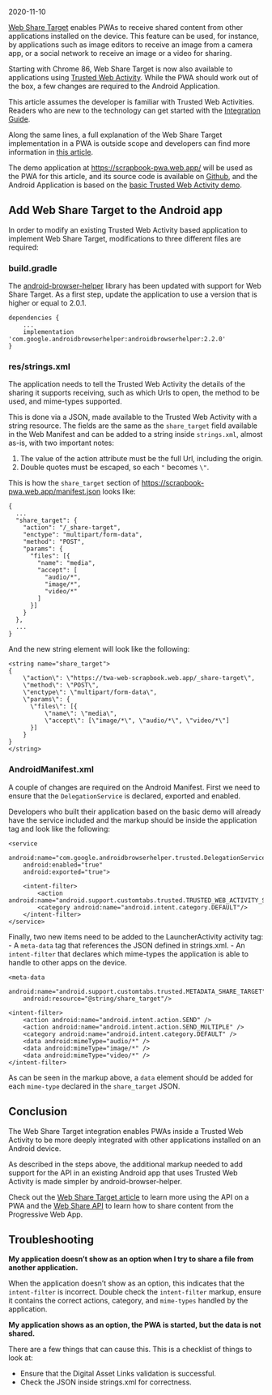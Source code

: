 2020-11-10

[Web Share Target](https://web.dev/web-share-target/) enables PWAs to receive shared content from other applications installed on the device. This feature can be used, for instance, by applications such as image editors to receive an image from a camera app, or a social network to receive an image or a video for sharing.

Starting with Chrome 86, Web Share Target is now also available to applications using [Trusted Web Activity](/docs/android/trusted-web-activity/). While the PWA should work out of the box, a few changes are required to the Android Application.

This article assumes the developer is familiar with Trusted Web Activities. Readers who are new to the technology can get started with the [Integration Guide](/docs/android/trusted-web-activity/integration-guide).

Along the same lines, a full explanation of the Web Share Target implementation in a PWA is outside scope and developers can find more information in [this article](https://web.dev/web-share-target/).

The demo application at <https://scrapbook-pwa.web.app/> will be used as the PWA for this article, and its source code is available on [Github](https://github.com/GoogleChrome/samples/tree/gh-pages/web-share), and the Android Application is based on the [basic Trusted Web Activity demo](https://github.com/GoogleChrome/android-browser-helper/tree/master/demos/twa-basic).

Add Web Share Target to the Android app
---------------------------------------

In order to modify an existing Trusted Web Activity based application to implement Web Share Target, modifications to three different files are required:

### build.gradle

The [android-browser-helper](https://github.com/GoogleChrome/android-browser-helper) library has been updated with support for Web Share Target. As a first step, update the application to use a version that is higher or equal to 2.0.1.

    dependencies {
        ...
        implementation 'com.google.androidbrowserhelper:androidbrowserhelper:2.2.0'
    }

### res/strings.xml

The application needs to tell the Trusted Web Activity the details of the sharing it supports receiving, such as which Urls to open, the method to be used, and mime-types supported.

This is done via a JSON, made available to the Trusted Web Activity with a string resource. The fields are the same as the `share_target` field available in the Web Manifest and can be added to a string inside `strings.xml`, almost as-is, with two important notes:

1.  The value of the action attribute must be the full Url, including the origin.
2.  Double quotes must be escaped, so each `"` becomes `\"`.

This is how the `share_target` section of <https://scrapbook-pwa.web.app/manifest.json> looks like:

    {
      ...
      "share_target": {
        "action": "/_share-target",
        "enctype": "multipart/form-data",
        "method": "POST",
        "params": {
          "files": [{
            "name": "media",
            "accept": [
              "audio/*",
              "image/*",
              "video/*"
            ]
          }]
        }
      },
      ...
    }

And the new string element will look like the following:

    <string name="share_target">
    {
        \"action\": \"https://twa-web-scrapbook.web.app/_share-target\",
        \"method\": \"POST\",
        \"enctype\": \"multipart/form-data\",
        \"params\": {
          \"files\": [{
              \"name\": \"media\",
              \"accept\": [\"image/*\", \"audio/*\", \"video/*\"]
          }]
        }
    }
    </string>

### AndroidManifest.xml

A couple of changes are required on the Android Manifest. First we need to ensure that the `DelegationService` is declared, exported and enabled.

Developers who built their application based on the basic demo will already have the service included and the markup should be inside the application tag and look like the following:

    <service
        android:name="com.google.androidbrowserhelper.trusted.DelegationService"
        android:enabled="true"
        android:exported="true">

        <intent-filter>
            <action android:name="android.support.customtabs.trusted.TRUSTED_WEB_ACTIVITY_SERVICE"/>
            <category android:name="android.intent.category.DEFAULT"/>
        </intent-filter>
    </service>

Finally, two new items need to be added to the LauncherActivity activity tag: - A `meta-data` tag that references the JSON defined in strings.xml. - An `intent-filter` that declares which mime-types the application is able to handle to other apps on the device.

    <meta-data
        android:name="android.support.customtabs.trusted.METADATA_SHARE_TARGET"
        android:resource="@string/share_target"/>

    <intent-filter>
        <action android:name="android.intent.action.SEND" />
        <action android:name="android.intent.action.SEND_MULTIPLE" />
        <category android:name="android.intent.category.DEFAULT" />
        <data android:mimeType="audio/*" />
        <data android:mimeType="image/*" />
        <data android:mimeType="video/*" />
    </intent-filter>

As can be seen in the markup above, a `data` element should be added for each `mime-type` declared in the `share_target` JSON.

Conclusion
----------

The Web Share Target integration enables PWAs inside a Trusted Web Activity to be more deeply integrated with other applications installed on an Android device.

As described in the steps above, the additional markup needed to add support for the API in an existing Android app that uses Trusted Web Activity is made simpler by android-browser-helper.

Check out the [Web Share Target article](https://web.dev/web-share-target/) to learn more using the API on a PWA and the [Web Share API](https://web.dev/web-share/) to learn how to share content from the Progressive Web App.

Troubleshooting
---------------

**My application doesn’t show as an option when I try to share a file from another application.**

When the application doesn’t show as an option, this indicates that the `intent-filter` is incorrect. Double check the `intent-filter` markup, ensure it contains the correct actions, category, and `mime-types` handled by the application.

**My application shows as an option, the PWA is started, but the data is not shared.**

There are a few things that can cause this. This is a checklist of things to look at:

-   Ensure that the Digital Asset Links validation is successful.
-   Check the JSON inside strings.xml for correctness.
